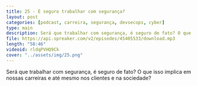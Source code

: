 ```yaml
---
title: 25 - É seguro trabalhar com segurança?
layout: post
categories: [podcast, carreira, segurança, devsecops, cyber]
type: main
description: Será que trabalhar com segurança, é seguro de fato? O que isso implica em nossas carreiras e até mesmo nos clientes e na sociedade?
file: https://api.spreaker.com/v2/episodes/45405533/download.mp3
length: "58:46"
videoid: rldqPVHQ9Ck
cover: "../assets/img/25.png"
---
```


Será que trabalhar com segurança, é seguro de fato? O que isso implica em nossas carreiras e até mesmo nos clientes e na sociedade?